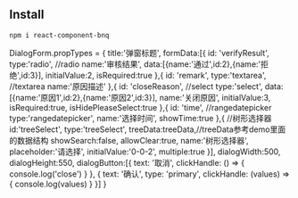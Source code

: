## Install

```
npm i react-component-bnq
```

DialogForm.propTypes = {
    title:'弹窗标题',
    formData:[{
        id: 'verifyResult',
        type:'radio',               //radio
        name:'审核结果',
        data:[{name:'通过',id:2},{name:'拒绝',id:3}],
        initialValue:2,
        isRequired:true
    },{
        id: 'remark',
        type:'textarea',            //textarea
        name:'原因描述'
    },{
        id: 'closeReason',          //select
        type:'select',
        data:[{name:'原因1',id:2},{name:'原因2',id:3}],
        name:'关闭原因',
        initialValue:3,
        isRequired:true,
        isHidePleaseSelect:true
    },{
        id: 'time',                 //rangedatepicker
        type:'rangedatepicker',
        name:'选择时间',
        showTime:true
    },{                             //树形选择器
          id:'treeSelect',
          type:'treeSelect',
          treeData:treeData,//treeData参考demo里面的数据结构
          showSearch:false,
          allowClear:true,
          name:'树形选择器',
          placeholder:'请选择',
          initialValue:'0-0-2',
          multiple:true
      }],
    dialogWidth:500,
    dialogHeight:550,
    dialogButton:[{
        text: '取消',
        clickHandle: () => {
                console.log('close')
            }
        },
        {
            text: '确认',
            type: 'primary',
            clickHandle: (values) => {
                console.log(values)
            }
        }]
}

